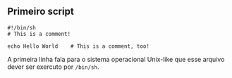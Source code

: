 ## Primeiro script

```shell
#!/bin/sh
# This is a comment!

echo Hello World    # This is a comment, too!
```

A primeira linha fala para o sistema operacional Unix-like que esse arquivo dever ser exercuto por ``/bin/sh``. 